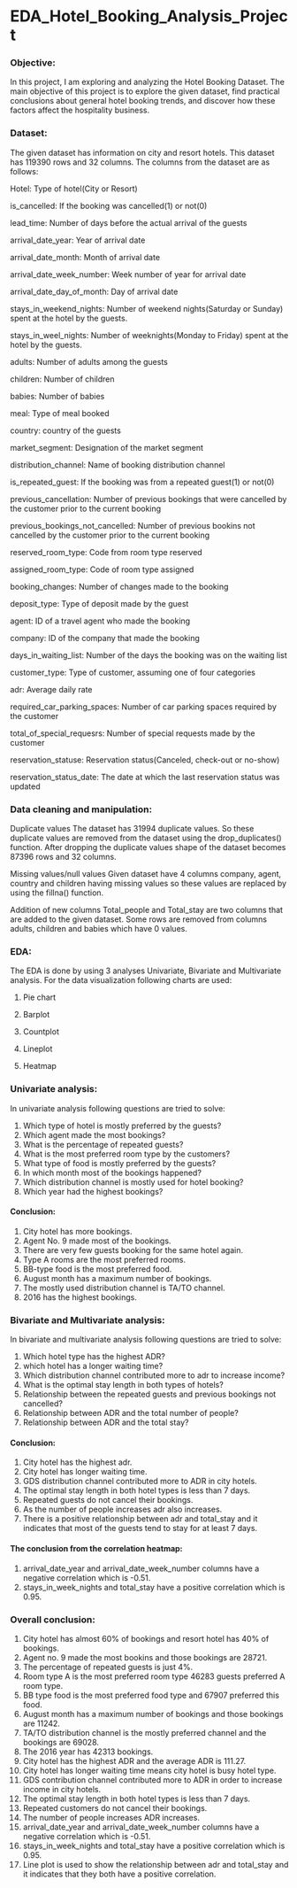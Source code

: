 # EDA_Hotel_Booking_Analysis_Project

### Objective:
In this project, I am exploring and analyzing the Hotel Booking Dataset. The main objective of this project is to explore the given dataset, find practical conclusions about general hotel booking trends, and discover how these factors affect the hospitality business.

### Dataset:
The given dataset has information on city and resort hotels. This dataset has 119390 rows and 32 columns. The columns from the dataset are as follows:

Hotel: Type of hotel(City or Resort)

is_cancelled: If the booking was cancelled(1) or not(0)

lead_time: Number of days before the actual arrival of the guests

arrival_date_year: Year of arrival date

arrival_date_month: Month of arrival date

arrival_date_week_number: Week number of year for arrival date

arrival_date_day_of_month: Day of arrival date

stays_in_weekend_nights: Number of weekend nights(Saturday or Sunday) spent at the hotel by the guests.

stays_in_weel_nights: Number of weeknights(Monday to Friday) spent at the hotel by the guests.

adults: Number of adults among the guests

children: Number of children

babies: Number of babies

meal: Type of meal booked

country: country of the guests

market_segment: Designation of the market segment

distribution_channel: Name of booking distribution channel

is_repeated_guest: If the booking was from a repeated guest(1) or not(0)

previous_cancellation: Number of previous bookings that were cancelled by the customer prior to the current booking

previous_bookings_not_cancelled: Number of previous bookins not cancelled by the customer prior to the current booking

reserved_room_type: Code from room type reserved

assigned_room_type: Code of room type assigned

booking_changes: Number of changes made to the booking

deposit_type: Type of deposit made by the guest

agent: ID of a travel agent who made the booking

company: ID of the company that made the booking

days_in_waiting_list: Number of the days the booking was on the waiting list

customer_type: Type of customer, assuming one of four categories

adr: Average daily rate

required_car_parking_spaces: Number of car parking spaces required by the customer

total_of_special_requesrs: Number of special requests made by the customer

reservation_statuse: Reservation status(Canceled, check-out or no-show)

reservation_status_date: The date at which the last reservation status was updated

### Data cleaning and manipulation:

Duplicate values
The dataset has 31994 duplicate values. So these duplicate values are removed from the dataset using the drop_duplicates() function. After dropping the duplicate values shape of the dataset becomes 87396 rows and 32 columns.

Missing values/null values
Given dataset have 4 columns company, agent, country and children having missing values so these values are replaced by using the fillna() function.

Addition of new columns
Total_people and Total_stay are two columns that are added to the given dataset. Some rows are removed from columns adults, children and babies which have 0 values.

### EDA:
The EDA is done by using 3 analyses Univariate, Bivariate and Multivariate analysis. For the data visualization following charts are used:

1. Pie chart

2. Barplot

3. Countplot

4. Lineplot

5. Heatmap

### Univariate analysis:
In univariate analysis following questions are tried to solve:

1. Which type of hotel is mostly preferred by the guests?
2. Which agent made the most bookings?
3. What is the percentage of repeated guests?
4. What is the most preferred room type by the customers?
5. What type of food is mostly preferred by the guests?
6. In which month most of the bookings happened?
7. Which distribution channel is mostly used for hotel booking?
8. Which year had the highest bookings?

#### Conclusion:

1. City hotel has more bookings.
2. Agent No. 9 made most of the bookings.
3. There are very few guests booking for the same hotel again.
4. Type A rooms are the most preferred rooms.
5. BB-type food is the most preferred food.
6. August month has a maximum number of bookings.
7. The mostly used distribution channel is TA/TO channel.
8. 2016 has the highest bookings.

### Bivariate and Multivariate analysis:
In bivariate and multivariate analysis following questions are tried to solve:

1. Which hotel type has the highest ADR?
2. which hotel has a longer waiting time?
3. Which distribution channel contributed more to adr to increase income?
4. What is the optimal stay length in both types of hotels?
5. Relationship between the repeated guests and previous bookings not cancelled?
6. Relationship between ADR and the total number of people?
7. Relationship between ADR and the total stay?

#### Conclusion:

1. City hotel has the highest adr.
2. City hotel has longer waiting time.
3. GDS distribution channel contributed more to ADR in city hotels.
4. The optimal stay length in both hotel types is less than 7 days.
5. Repeated guests do not cancel their bookings.
6. As the number of people increases adr also increases.
7. There is a positive relationship between adr and total_stay and it indicates that most of the guests tend to stay for at least 7 days.


#### The conclusion from the correlation heatmap:

1. arrival_date_year and arrival_date_week_number columns have a negative correlation which is -0.51.
2. stays_in_week_nights and total_stay have a positive correlation which is 0.95.

### Overall conclusion:

1. City hotel has almost 60% of bookings and resort hotel has 40% of bookings.
2. Agent no. 9 made the most bookins and those bookings are 28721.
3. The percentage of repeated guests is just 4%.
4. Room type A is the most preferred room type 46283 guests preferred A room type.
5. BB type food is the most preferred food type and 67907 preferred this food.
6. August month has a maximum number of bookings and those bookings are 11242.
7. TA/TO distribution channel is the mostly preferred channel and the bookings are 69028.
8. The 2016 year has 42313 bookings.
9. City hotel has the highest ADR and the average ADR is 111.27.
10. City hotel has longer waiting time means city hotel is busy hotel type.
11. GDS contribution channel contributed more to ADR in order to increase income in city hotels.
12. The optimal stay length in both hotel types is less than 7 days.
13. Repeated customers do not cancel their bookings.
14. The number of people increases ADR increases.
15. arrival_date_year and arrival_date_week_number columns have a negative correlation which is -0.51.
16. stays_in_week_nights and total_stay have a positive correlation which is 0.95.
17. Line plot is used to show the relationship between adr and total_stay and it indicates that they both have a positive correlation.
